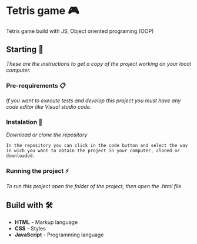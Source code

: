 # Tetris game 🎮
Tetris game build with JS, Object oriented programing (OOP)

## Starting 🚀

_These are the instructions to get a copy of the project working on your local computer._


### Pre-requirements 📋

_If you want to execute tests and develop this project you must have any code editor like Visual studio code._

### Instalation 🔧

_Download or clone the repository_

```
In the repository you can click in the code button and select the way in wich you want to obtain the project in your computer, cloned or downloaded.
```

### Running the project ⚡
_To run this project open the folder of the project, then open the .html file_

## Build with 🛠️
* **HTML** - Markup language
* **CSS** - Styles
* **JavaScript** - Programming language
